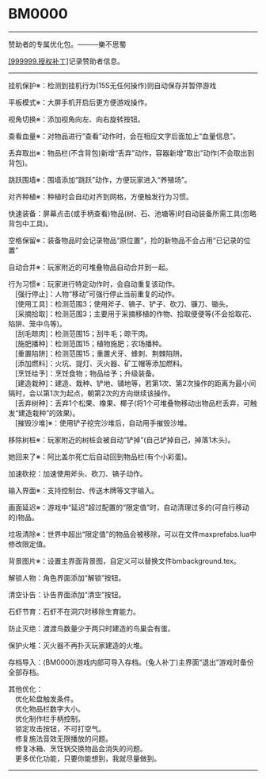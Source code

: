 
# BM0000  

------

赞助者的专属优化包。———樂不思蜀  
  
[[999999.授权补丁]][GIT999999]记录赞助者信息。  

[GIT999999]: https://shrill-pond-3e81.hunsh.workers.dev/?q=https://github.com/cnzixn/bmsh-patch/archive/GIT999999.zip

------

挂机保护※：检测到挂机行为(15S无任何操作)则自动保存并暂停游戏  
  
平板模式※：大屏手机开启后更方便游戏操作。  
  
视角切换※：添加视角向左、向右旋转按钮。  
  
查看血量※：对物品进行“查看”动作时，会在相应文字后面加上“血量信息”。  
  
丢弃取出※：物品栏(不含背包)新增“丢弃”动作，容器新增“取出”动作(不会取出到背包)。  
  
跳跃围墙※：围墙添加“跳跃”动作，方便玩家进入“养殖场”。  
  
对齐种植※：种植时会自动对齐到网格，方便触发行为习惯。  
  
快速装备：屏幕点击(或手柄查看)物品(树、石、池塘等)时自动装备所需工具(忽略背包中工具)。  
  
空格保留※：装备物品时会记录物品“原位置”，捡的新物品不会占用“已记录的位置”  
  
自动合并※：玩家附近的可堆叠物品自动合并到一起。  
  
行为习惯※：玩家进行特定动作时，会自动重复该动作。  
　[强行停止]：人物“移动”可强行停止当前重复的动作。  
　[使用工具]：检测范围3；使用斧子、镐子、铲子、砍刀、镰刀、锄头。  
　[采摘拾取]：检测范围3；主要用于采摘移植的作物、拾取便便等(不会拾取花、陷阱、笼中鸟等)。  
　[刮毛晾肉]：检测范围15；刮牛毛；晾干肉。  
　[施肥播种]：检测范围15；植物施肥；农场播种。  
　[重置陷阱]：检测范围15；重置犬牙、蜂刺、荆棘陷阱。  
　[添加燃料]：火坑、提灯、灭火器、矿工帽等添加燃料。  
　[烹饪给予]：烹饪食物；物品给予；升级装备。  
　[建造栽种]：建造、栽种、铲地、铺地等，若第1次、第2次操作的距离为最小间隔时，会以第1次为起点，朝第2次的方向继续该操作。  
　[丢弃树种]：丢弃1个松果、橡果、椰子(将1个可堆叠物移动出物品栏丢弃，可触发“建造栽种”的效果)。  
　[摧毁沙堆]※：使用铲子挖完沙堆后，自动用手摧毁沙堆。  
  
移除树桩※：玩家附近的树桩会被自动“铲掉”(自己铲掉自己，掉落1木头)。  
  
她回来了※：阿比盖尔死亡后自动回到物品栏(有个小彩蛋)。  
  
加速砍挖：加速使用斧头、砍刀、镐子动作。
  
输入界面※：支持控制台、传送木牌等文字输入。  
  
画面延迟※：游戏中“延迟”超过配置的“限定值”时，自动清理过多的(可自行移动的)物品。  
  
垃圾清除※：世界中超出“限定值”的物品会被移除，可以在文件maxprefabs.lua中修改限定值。  
  
背景图片※：设置主界面背景图，自定义可以替换文件bmbackground.tex。  
  
解锁人物：角色界面添加“解锁”按钮。  
  
清空讣告：讣告界面添加“清空”按钮。  
  
石虾节育：石虾不在洞穴时移除生育能力。  
  
防止灭绝：渡渡鸟数量少于两只时建造的鸟巢会有蛋。  
  
保护火堆：灭火器不再扑灭玩家建造的火堆。  
  
存档导入：(BM0000)游戏内部可导入存档。(兔人补丁)主界面“退出”游戏时备份全部存档。  
  
其他优化：  
　优化轮盘触发条件。  
　优化物品栏数字大小。  
　优化制作栏手柄控制。  
　锁定攻击按钮，不可打空气。  
　修复施法音效无限播放的问题。  
　修复冰箱、烹饪锅交换物品会消失的问题。  
　更多优化功能，只要你能想到，我就尽量做到。  

------
